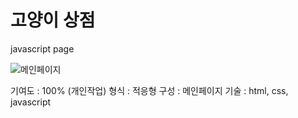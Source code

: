 # 고양이 상점
javascript page

![메인페이지](https://kimmido.github.io/images/cat_sotre_main.png)

기여도 : 100% (개인작업)
형식 : 적응형
구성 : 메인페이지
기술 : html, css, javascript
